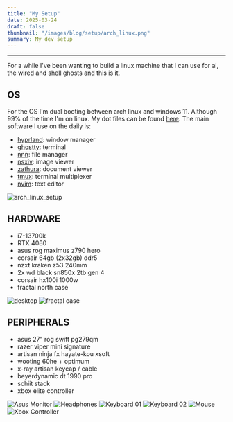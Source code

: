 ```yaml
---
title: "My Setup"
date: 2025-03-24
draft: false
thumbnail: "/images/blog/setup/arch_linux.png"
summary: My dev setup
---
```


---

For a while I've been wanting to build a linux machine that I can use for ai, the wired and shell ghosts and this is it.

## OS

For the OS I'm dual booting between arch linux and windows 11. Although 99% of the time I'm on linux. My dot files can be found [here](https://github.com/h4pz/h4rch). The main software I use on the daily is:

- [hyprland](https://hyprland.org/): window manager
- [ghostty](https://ghostty.org/): terminal
- [nnn](https://github.com/jarun/nnn): file manager
- [nsxiv](https://github.com/nsxiv/nsxiv): image viewer
- [zathura](https://github.com/pwmt/zathura): document viewer
- [tmux](https://github.com/tmux/tmux/wiki): terminal multiplexer
- [nvim](https://github.com/neovim/neovim): text editor

![arch_linux_setup](/images/blog/setup/arch_setup.png "Arch Linux Desktop")

## HARDWARE

- i7-13700k
- RTX 4080
- asus rog maximus z790 hero
- corsair 64gb (2x32gb) ddr5
- nzxt kraken z53 240mm
- 2x wd black sn850x 2tb gen 4
- corsair hx100i 1000w
- fractal north case

![desktop](/images/blog/setup/desktop.JPEG "Desktop PC build with RTX 4080 and custom loop cooling")
![fractal case](/images/blog/setup/fractal.jpeg "Fractal North PC case with wooden front panel")

## PERIPHERALS
- asus 27" rog swift pg279qm
- razer viper mini signature
- artisan ninja fx hayate-kou xsoft
- wooting 60he + optimum
- x-ray artisan keycap / cable
- beyerdynamic dt 1990 pro
- schiit stack
- xbox elite controller


![Asus Monitor](/images/blog/setup/monitor.JPEG "ASUS ROG Swift PG279QM 27-inch gaming monitor")
![Headphones](/images/blog/setup/audio.JPEG "Beyerdynamic DT 1990 Pro headphones with Schiit audio stack")
![Keyboard 01](/images/blog/setup/kb_01.JPEG "Wooting 60HE mechanical keyboard with custom keycaps")
![Keyboard 02](/images/blog/setup/kb_02.JPEG "Close-up view of Wooting 60HE keyboard switches and keycaps")
![Mouse](/images/blog/setup/mouse_01.JPEG "Razer Viper Mini Signature gaming mouse on artisan mousepad")
![Xbox Controller](/images/blog/setup/xbox_elite.JPEG "Xbox Elite wireless controller for gaming")

